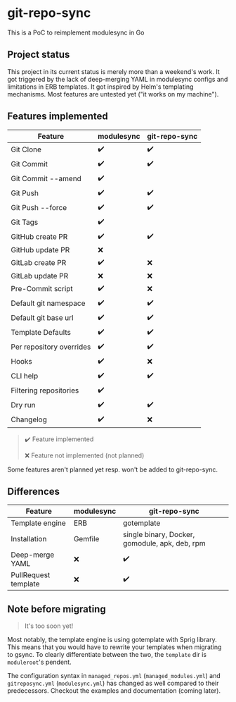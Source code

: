 # git-repo-sync

This is a PoC to reimplement modulesync in Go

## Project status

This project in its current status is merely more than a weekend's work.
It got triggered by the lack of deep-merging YAML in modulesync configs and limitations in ERB templates.
It got inspired by Helm's templating mechanisms.
Most features are untested yet ("it works on my machine").

## Features implemented

Feature | modulesync | git-repo-sync
---     | ---        | ---
Git Clone | ✔️ | ✔️
Git Commit | ✔️ | ✔️
Git Commit --amend | ✔️ |
Git Push | ✔️ | ✔️
Git Push --force | ✔️ | ✔️
Git Tags | ✔️ |
GitHub create PR | ✔️ | ✔️
GitHub update PR | ❌ |
GitLab create PR | ✔️ | ❌
GitLab update PR | ❌ | ❌
Pre-Commit script | ✔️ | ❌
Default git namespace | ✔️ | ✔️
Default git base url | ✔️ | ✔️
Template Defaults | ✔️ | ✔️
Per repository overrides | ✔️ | ✔️
Hooks | ✔️ | ❌
CLI help | ✔️ | ✔️
Filtering repositories | ✔️ |
Dry run | ✔️ | ✔️
Changelog | ✔️ | ❌

> ✔️ Feature implemented
>
> ❌ Feature not implemented (not planned)

Some features aren't planned yet resp. won't be added to git-repo-sync.

## Differences

Feature | modulesync | git-repo-sync
---     | ---        | ---
Template engine | ERB | gotemplate
Installation | Gemfile | single binary, Docker, gomodule, apk, deb, rpm
Deep-merge YAML | ❌ | ✔️
PullRequest template | ❌ | ✔️

## Note before migrating

> It's too soon yet!

Most notably, the template engine is using gotemplate with Sprig library.
This means that you would have to rewrite your templates when migrating to gsync.
To clearly differentiate between the two, the `template` dir is `moduleroot`'s pendent.

The configuration syntax in `managed_repos.yml` (`managed_modules.yml`) and `gitreposync.yml` (`modulesync.yml`) has changed as well compared to their predecessors.
Checkout the examples and documentation (coming later).
